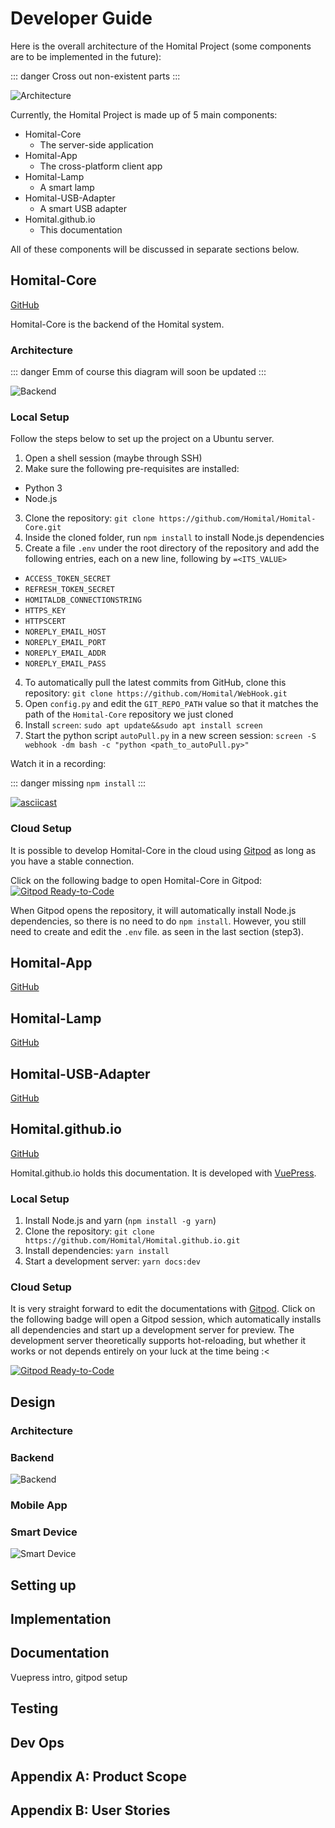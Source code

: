 # Developer Guide

Here is the overall architecture of the Homital Project (some components are to be implemented in the future):

::: danger
Cross out non-existent parts
:::

![Architecture](../assets/architecture_diagram.png)

Currently, the Homital Project is made up of 5 main components:

- Homital-Core
  - The server-side application
- Homital-App
  - The cross-platform client app
- Homital-Lamp
  - A smart lamp
- Homital-USB-Adapter
  - A smart USB adapter
- Homital.github.io
  - This documentation

All of these components will be discussed in separate sections below.

## Homital-Core

[GitHub](https://github.com/Homital/Homital-Core)

Homital-Core is the backend of the Homital system.

### Architecture

::: danger
Emm of course this diagram will soon be updated
:::

![Backend](../assets/backend_diagram.png)

### Local Setup

Follow the steps below to set up the project on a Ubuntu server.

1. Open a shell session (maybe through SSH)
2. Make sure the following pre-requisites are installed:
  - Python 3
  - Node.js
3. Clone the repository: `git clone https://github.com/Homital/Homital-Core.git`
4. Inside the cloned folder, run `npm install` to install Node.js dependencies
3. Create a file `.env` under the root directory of the repository and add the following entries, each on a new line, following by `=<ITS_VALUE>`
  - `ACCESS_TOKEN_SECRET`
  - `REFRESH_TOKEN_SECRET`
  - `HOMITALDB_CONNECTIONSTRING`
  - `HTTPS_KEY`
  - `HTTPSCERT`
  - `NOREPLY_EMAIL_HOST`
  - `NOREPLY_EMAIL_PORT`
  - `NOREPLY_EMAIL_ADDR`
  - `NOREPLY_EMAIL_PASS`
4. To automatically pull the latest commits from GitHub, clone this repository: `git clone https://github.com/Homital/WebHook.git`
5. Open `config.py` and edit the `GIT_REPO_PATH` value so that it matches the path of the `Homital-Core` repository we just cloned
6. Install `screen`: `sudo apt update&&sudo apt install screen`
7. Start the python script `autoPull.py` in a new screen session: `screen -S webhook -dm bash -c "python <path_to_autoPull.py>"`

Watch it in a recording:

::: danger
missing `npm install`
:::

[![asciicast](https://asciinema.org/a/349158.svg)](https://asciinema.org/a/349158)

### Cloud Setup

It is possible to develop Homital-Core in the cloud using [Gitpod](https://gitpod.io/) as long as you have a stable connection.

Click on the following badge to open Homital-Core in Gitpod: [![Gitpod Ready-to-Code](https://img.shields.io/badge/Gitpod-Ready--to--Code-blue?logo=gitpod)](https://gitpod.io/#https://github.com/Homital/Homital-Core)

When Gitpod opens the repository, it will automatically install Node.js dependencies, so there is no need to do `npm install`. However, you still need to create and edit the `.env` file. as seen in the last section (step3).

## Homital-App

[GitHub](https://github.com/Homital/Homital-App)

## Homital-Lamp

[GitHub](https://github.com/)

## Homital-USB-Adapter

[GitHub](https://github.com/)

## Homital.github.io

[GitHub](https://github.com/Homital/Homital.github.io)

Homital.github.io holds this documentation. It is developed with [VuePress](https://vuepress.vuejs.org/).

### Local Setup

1. Install Node.js and yarn (`npm install -g yarn`)
2. Clone the repository: `git clone https://github.com/Homital/Homital.github.io.git`
3. Install dependencies: `yarn install`
4. Start a development server: `yarn docs:dev`

### Cloud Setup

It is very straight forward to edit the documentations with [Gitpod](https://gitpod.io/). Click on the following badge will open a Gitpod session, which automatically installs all dependencies and start up a development server for preview. The development server theoretically supports hot-reloading, but whether it works or not depends entirely on your luck at the time being :<

[![Gitpod Ready-to-Code](https://img.shields.io/badge/Gitpod-Ready--to--Code-blue?logo=gitpod)](https://gitpod.io/#https://github.com/Homital/Homital.github.io)

## Design

### Architecture

### Backend

![Backend](../assets/backend_diagram.png)

### Mobile App

### Smart Device

![Smart Device](../assets/smart_device.png)

## Setting up

## Implementation

## Documentation

Vuepress intro, gitpod setup

## Testing

## Dev Ops

## Appendix A: Product Scope

## Appendix B: User Stories

<style>
img
{
  -moz-transition: all 0.5s ease;
  -webkit-transition: all 0.5s ease;
  -o-transition: all 0.5s ease;
  transition: all 0.5s ease;
}
img:hover
{
  -moz-transform: scale(1.05);
  -webkit-transform: scale(1.05);
  -o-transform: scale(1.05);
  transform: scale(1.05);
}
</style>
